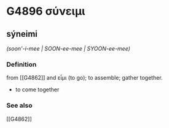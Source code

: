 # G4896 σύνειμι

## sýneimi

_(soon'-i-mee | SOON-ee-mee | SYOON-ee-mee)_

### Definition

from [[G4862]] and εἶμι (to go); to assemble; gather together.

- to come together

### See also

[[G4862]]

